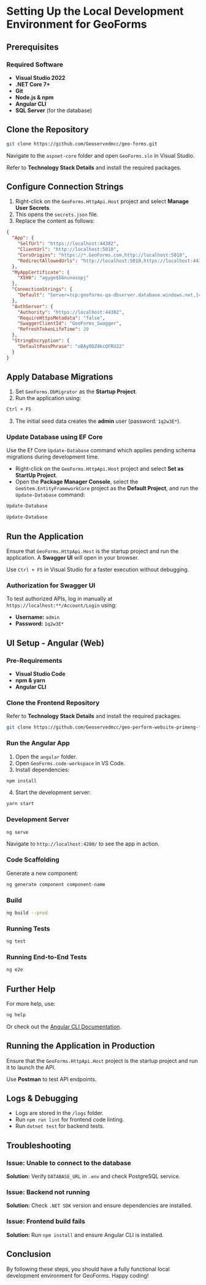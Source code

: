 # Setting Up the Local Development Environment for GeoForms

## Prerequisites

### Required Software
- **Visual Studio 2022**
- **.NET Core 7+**
- **Git**
- **Node.js & npm**
- **Angular CLI**
- **SQL Server** (for the database)

## Clone the Repository

```sh
git clone https://github.com/Geoservedmcc/geo-forms.git
```

Navigate to the `aspnet-core` folder and open `GeoForms.sln` in Visual Studio.

Refer to **Technology Stack Details** and install the required packages.

## Configure Connection Strings

1. Right-click on the `GeoForms.HttpApi.Host` project and select **Manage User Secrets**.
2. This opens the `secrets.json` file.
3. Replace the content as follows:

```json
{
  "App": {
    "SelfUrl": "https://localhost:44382",
    "ClientUrl": "http://localhost:5010",
    "CorsOrigins": "https://*.GeoForms.com,http://localhost:5010",
    "RedirectAllowedUrls": "http://localhost:5010,https://localhost:44358"
  },
  "MyAppCertificate": {
    "X590": "agyge$56nunasopj"
  },
  "ConnectionStrings": {
    "Default": "Server=tcp:geoforms-qa-dbserver.database.windows.net,1433;Initial Catalog=geoforms-qa-db;Persist Security Info=False;User ID=geoforms-qa-user;Password=T4^x9!g&7P@LqZ#oM2wR;MultipleActiveResultSets=False;Encrypt=True;TrustServerCertificate=False;"
  },
  "AuthServer": {
    "Authority": "https://localhost:44382",
    "RequireHttpsMetadata": "false",
    "SwaggerClientId": "GeoForms_Swagger",
    "RefreshTokenLifeTime": 20
  },
  "StringEncryption": {
    "DefaultPassPhrase": "oBAy0DZ4kcQFRU22"
  }
}
```

## Apply Database Migrations

1. Set `GeoForms.DbMigrator` as the **Startup Project**.
2. Run the application using:

```sh
Ctrl + F5
```

3. The initial seed data creates the **admin** user (password: `1q2w3E*`).

### Update Database using EF Core

Use the Ef Core `Update-Database` command which applies pending schema migrations during development time.

- Right-click on the `GeoForms.HttpApi.Host` project and select **Set as StartUp Project**.
- Open the **Package Manager Console**, select the `GeoStem.EntityFrameworkCore` project as the **Default Project**, and run the `Update-Database` command:

```sh
Update-Database
```

```sh
Update-Database
```

## Run the Application

Ensure that `GeoForms.HttpApi.Host` is the startup project and run the application. 
A **Swagger UI** will open in your browser.

Use `Ctrl + F5` in Visual Studio for a faster execution without debugging.

### Authorization for Swagger UI
To test authorized APIs, log in manually at `https://localhost:**/Account/Login` using:
- **Username:** `admin`
- **Password:** `1q2w3E*`

## UI Setup - Angular (Web)

### Pre-Requirements
- **Visual Studio Code**
- **npm & yarn**
- **Angular CLI**

### Clone the Frontend Repository

Refer to **Technology Stack Details** and install the required packages.

```sh
git clone https://github.com/Geoservedmcc/geo-perform-website-primeng-forms.git
```

### Run the Angular App

1. Open the `angular` folder.
2. Open `GeoForms.code-workspace` in VS Code.
3. Install dependencies:

```sh
npm install
```

4. Start the development server:

```sh
yarn start
```

### Development Server

```sh
ng serve
```

Navigate to `http://localhost:4200/` to see the app in action.

### Code Scaffolding
Generate a new component:

```sh
ng generate component component-name
```

### Build

```sh
ng build --prod
```

### Running Tests

```sh
ng test
```

### Running End-to-End Tests

```sh
ng e2e
```

## Further Help
For more help, use:

```sh
ng help
```

Or check out the [Angular CLI Documentation](https://angular.io/cli).

## Running the Application in Production

Ensure that the `GeoForms.HttpApi.Host` project is the startup project and run it to launch the API.

Use **Postman** to test API endpoints.

## Logs & Debugging
- Logs are stored in the `/logs` folder.
- Run `npm run lint` for frontend code linting.
- Run `dotnet test` for backend tests.

## Troubleshooting

### Issue: Unable to connect to the database
**Solution:** Verify `DATABASE_URL` in `.env` and check PostgreSQL service.

### Issue: Backend not running
**Solution:** Check `.NET SDK` version and ensure dependencies are installed.

### Issue: Frontend build fails
**Solution:** Run `npm install` and ensure Angular CLI is installed.

## Conclusion
By following these steps, you should have a fully functional local development environment for GeoForms. Happy coding!
